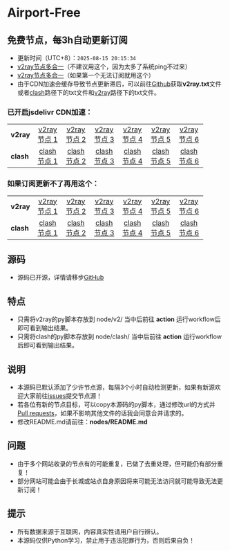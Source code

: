 # Airport-Free
## 免费节点，每3h自动更新订阅

- 更新时间（UTC+8）：`2025-08-15 20:15:34`
- [v2ray节点多合一](https://cdn.jsdelivr.net/gh/xiaoji235/airport-free/v2ray.txt)（不建议用这个，因为太多了系统ping不过来）
- [v2ray节点多合一](https://gp-us.fyan.top/https://github.com/xiaoji235/airport-free/blob/main/v2ray.txt)（如果第一个无法订阅就用这个）
- 由于CDN加速会缓存导致节点更新滞后，可以前往[Github](https://github.com/xiaoji235/airport-free)获取<strong>v2ray.txt</strong>文件或者[clash](https://github.com/xiaoji235/airport-free/tree/main/clash)路径下的txt文件和[v2ray](https://github.com/xiaoji235/airport-free/tree/main/v2ray)路径下的txt文件。

### 已开启jsdelivr CDN加速：

<table style="width:90%">
<tr><td><strong>v2ray</strong></td>
<td align="center"><a href="https://cdn.jsdelivr.net/gh/xiaoji235/airport-free/v2ray/clashnodecc.txt">v2ray节点 1</a></td>
<td align="center"><a href="https://cdn.jsdelivr.net/gh/xiaoji235/airport-free/v2ray/naidounode.txt">v2ray节点 2</a></td>
<td align="center"><a href="https://cdn.jsdelivr.net/gh/xiaoji235/airport-free/v2ray/nodefree.txt">v2ray节点 3</a></td>
<td align="center"><a href="https://cdn.jsdelivr.net/gh/xiaoji235/airport-free/v2ray/nodev2ray.txt">v2ray节点 4</a></td>
<td align="center"><a href="https://cdn.jsdelivr.net/gh/xiaoji235/airport-free/v2ray/v2rayshare.txt">v2ray节点 5</a></td>
<td align="center"><a href="https://cdn.jsdelivr.net/gh/xiaoji235/airport-free/v2ray/wenode.txt">v2ray节点 6</a></td>


</tr>
<tr><td><strong>clash</strong></td>
<td align="center"><a href="https://cdn.jsdelivr.net/gh/xiaoji235/airport-free/clash/clashnodecc.txt">clash节点 1</a></td>
<td align="center"><a href="https://cdn.jsdelivr.net/gh/xiaoji235/airport-free/clash/naidounode.txt">clash节点 2</a></td>
<td align="center"><a href="https://cdn.jsdelivr.net/gh/xiaoji235/airport-free/clash/nodefree.txt">clash节点 3</a></td>
<td align="center"><a href="https://cdn.jsdelivr.net/gh/xiaoji235/airport-free/clash/nodev2ray.txt">clash节点 4</a></td>
<td align="center"><a href="https://cdn.jsdelivr.net/gh/xiaoji235/airport-free/clash/v2rayshare.txt">clash节点 5</a></td>
<td align="center"><a href="https://cdn.jsdelivr.net/gh/xiaoji235/airport-free/clash/wenode.txt">clash节点 6</a></td>


</tr>
</table>

### 如果订阅更新不了再用这个：

<table style="width:90%">
<tr><td><strong>v2ray</strong></td>
<td align="center"><a href="https://gp-us.fyan.top/https://github.com/xiaoji235/airport-free/blob/main/v2ray/clashnodecc.txt">v2ray节点 1</a></td>
<td align="center"><a href="https://gp-us.fyan.top/https://github.com/xiaoji235/airport-free/blob/main/v2ray/naidounode.txt">v2ray节点 2</a></td>
<td align="center"><a href="https://gp-us.fyan.top/https://github.com/xiaoji235/airport-free/blob/main/v2ray/nodefree.txt">v2ray节点 3</a></td>
<td align="center"><a href="https://gp-us.fyan.top/https://github.com/xiaoji235/airport-free/blob/main/v2ray/nodev2ray.txt">v2ray节点 4</a></td>
<td align="center"><a href="https://gp-us.fyan.top/https://github.com/xiaoji235/airport-free/blob/main/v2ray/v2rayshare.txt">v2ray节点 5</a></td>
<td align="center"><a href="https://gp-us.fyan.top/https://github.com/xiaoji235/airport-free/blob/main/v2ray/wenode.txt">v2ray节点 6</a></td>


</tr>
<tr><td><strong>clash</strong></td>
<td align="center"><a href="https://gp-us.fyan.top/https://github.com/xiaoji235/airport-free/blob/main/clash/clashnodecc.txt">clash节点 1</a></td>
<td align="center"><a href="https://gp-us.fyan.top/https://github.com/xiaoji235/airport-free/blob/main/clash/naidounode.txt">clash节点 2</a></td>
<td align="center"><a href="https://gp-us.fyan.top/https://github.com/xiaoji235/airport-free/blob/main/clash/nodefree.txt">clash节点 3</a></td>
<td align="center"><a href="https://gp-us.fyan.top/https://github.com/xiaoji235/airport-free/blob/main/clash/nodev2ray.txt">clash节点 4</a></td>
<td align="center"><a href="https://gp-us.fyan.top/https://github.com/xiaoji235/airport-free/blob/main/clash/v2rayshare.txt">clash节点 5</a></td>
<td align="center"><a href="https://gp-us.fyan.top/https://github.com/xiaoji235/airport-free/blob/main/clash/wenode.txt">clash节点 6</a></td>


</tr>
</table>

## 源码
- 源码已开源，详情请移步[GitHub](https://github.com/xiaoji235/airport-free/tree/main)

## 特点
- 只需将v2ray的py脚本存放到 node/v2/ 当中后前往 <strong>action</strong> 运行workflow后即可看到输出结果。
- 只需将clash的py脚本存放到 node/clash/ 当中后前往 <strong>action</strong> 运行workflow后即可看到输出结果。

## 说明
- 本源码已默认添加了少许节点源，每隔3个小时自动检测更新，如果有新源欢迎大家前往[issues](https://github.com/xiaoji235/airport-free/issues)提交节点源！
- 若各位有新的节点目标，可以copy本源码的py脚本，通过修改url的方式并[Pull requests](https://github.com/xiaoji235/airport-free/pulls)，如果不影响其他文件的话我会同意合并请求的。
- 修改README.md请前往：<strong>nodes/README.md</strong>

## 问题
- 由于多个网站收录的节点有的可能重复，已做了去重处理，但可能仍有部分重复！
- 部分网站可能会由于长城或站点自身原因将来可能无法访问就可能导致无法更新订阅！

## 提示
- 所有数据来源于互联网，内容真实性请用户自行辨认。
- 本源码仅供Python学习，禁止用于违法犯罪行为，否则后果自负！

